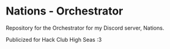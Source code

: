 # Nations - Orchestrator

Repository for the Orchestrator for my Discord server, Nations.

Publicized for Hack Club High Seas :3